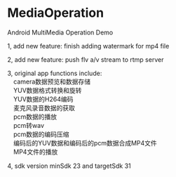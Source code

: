 # MediaOperation
Android MultiMedia Operation Demo

1, add new feature: finish adding watermark for mp4 file

2, add new feature: push flv a/v stream to rtmp server

3, original app functions include:  
    &emsp;camera数据预览和数据存储  
    &emsp;YUV数据格式转换和旋转  
    &emsp;YUV数据的H264编码  
    &emsp;麦克风录音数据的获取  
    &emsp;pcm数据的播放  
    &emsp;pcm转wav  
    &emsp;pcm数据的编码压缩  
    &emsp;编码后的YUV数据和编码后的pcm数据合成MP4文件  
    &emsp;MP4文件的播放

4, sdk version
    minSdk 23 and targetSdk 31

